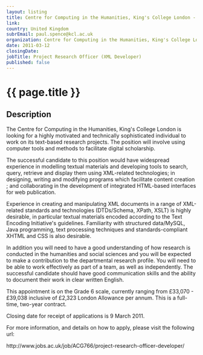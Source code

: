 ```yaml
---
layout: listing
title: Centre for Computing in the Humanities, King's College London - Project Research Officer (XML Developer)
link:
country: United Kingdom
subrEmail: paul.spence@kcl.ac.uk
organization: Centre for Computing in the Humanities, King's College London 
date: 2011-03-12
closingDate: 
jobTitle: Project Research Officer (XML Developer)
published: false
---
```



# {{ page.title }}

## Description

<p>The Centre for Computing in the Humanities, King's College London is looking for a highly motivated and technically sophisticated individual to work on its text-based research projects. The position will involve using computer tools and methods to facilitate digital scholarship.</p>

<p>The successful candidate to this position would have widespread experience in modelling textual materials and developing tools to search, query, retrieve and display them using XML-related technologies; in designing, writing and modifying programs which facilitate content creation ; and collaborating in the development of integrated HTML-based interfaces for web publication.</p>

<p>Experience in creating and manipulating XML documents in a range of XML-related standards and technologies (DTDs/Schema, XPath, XSLT) is highly desirable, in particular textual materials encoded according to the Text Encoding Initiative's guidelines. Familiarity with structured data/MySQL, Java programming, text processing techniques and standards-compliant XHTML and CSS is also desirable.</p>

<p>In addition you will need to have a good understanding of how research is conducted in the humanities and social sciences and you will be expected to make a contribution to the departmental research profile. You will need to be able to work effectively as part of a team, as well as independently. The successful candidate should have good communication skills and the ability to document their work in clear written English.</p>

<p>This appointment is on the Grade 6 scale, currently ranging from £33,070 - £39,038 inclusive of £2,323 London Allowance per annum. This is a full-time, two-year contract.</p>

<p>Closing date for receipt of applications is 9 March 2011.</p>

<p>For more information, and details on how to apply, please visit the following url:</p>

<p>http://www.jobs.ac.uk/job/ACG766/project-research-officer-developer/</p>


